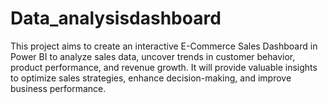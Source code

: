 # Data_analysisdashboard
This project aims to create an interactive E-Commerce Sales Dashboard in Power BI to analyze sales data, uncover trends in customer behavior, product performance, and revenue growth. It will provide valuable insights to optimize sales strategies, enhance decision-making, and improve business performance.
